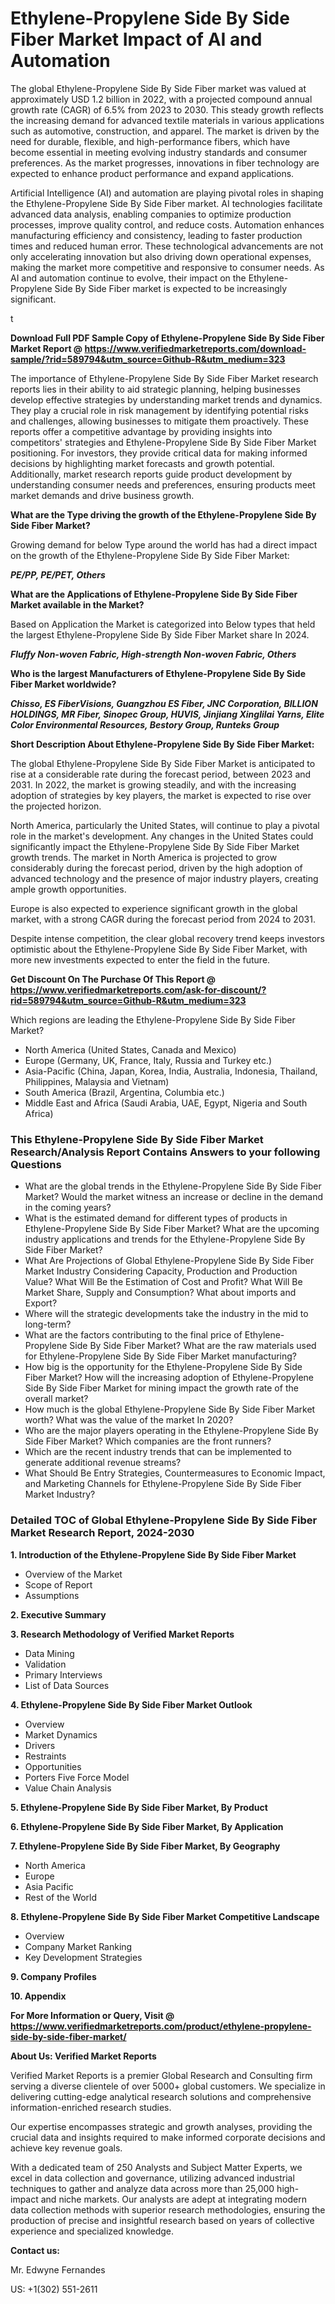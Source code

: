 <meta name="title" content="Global Ethylene-Propylene Side By Side Fiber Market Impact of AI and Automation"><meta name="description" content="The global Ethylene-Propylene Side By Side Fiber market was valued at approximately USD 1.2 billion in 2022, with a projected compound annual growth rate (CAGR) of 6.5"><meta name="title" content="Ethylene-Propylene Side By Side Fiber Market Size, Share, Scope, Trends, Growth, Opportunities, Analysis, Forecast"><h1>Ethylene-Propylene Side By Side Fiber Market Impact of AI and Automation</h1><p>The global Ethylene-Propylene Side By Side Fiber market was valued at approximately USD 1.2 billion in 2022, with a projected compound annual growth rate (CAGR) of 6.5% from 2023 to 2030. This steady growth reflects the increasing demand for advanced textile materials in various applications such as automotive, construction, and apparel. The market is driven by the need for durable, flexible, and high-performance fibers, which have become essential in meeting evolving industry standards and consumer preferences. As the market progresses, innovations in fiber technology are expected to enhance product performance and expand applications.</p><p>Artificial Intelligence (AI) and automation are playing pivotal roles in shaping the Ethylene-Propylene Side By Side Fiber market. AI technologies facilitate advanced data analysis, enabling companies to optimize production processes, improve quality control, and reduce costs. Automation enhances manufacturing efficiency and consistency, leading to faster production times and reduced human error. These technological advancements are not only accelerating innovation but also driving down operational expenses, making the market more competitive and responsive to consumer needs. As AI and automation continue to evolve, their impact on the Ethylene-Propylene Side By Side Fiber market is expected to be increasingly significant.</p>t</p><p id="" class=""><strong>Download Full PDF Sample Copy of Ethylene-Propylene Side By Side Fiber Market Report @ <a href="https://www.verifiedmarketreports.com/download-sample/?rid=589794&utm_source=Github-R&utm_medium=323" target="_blank">https://www.verifiedmarketreports.com/download-sample/?rid=589794&utm_source=Github-R&utm_medium=323</a></strong></p><p>The importance of&nbsp;Ethylene-Propylene Side By Side Fiber Market research reports lies in their ability to aid strategic planning, helping businesses develop effective strategies by understanding market trends and dynamics. They play a crucial role in risk management by identifying potential risks and challenges, allowing businesses to mitigate them proactively. These reports offer a competitive advantage by providing insights into competitors' strategies and Ethylene-Propylene Side By Side Fiber Market positioning. For investors, they provide critical data for making informed decisions by highlighting market forecasts and growth potential. Additionally, market research reports guide product development by understanding consumer needs and preferences, ensuring products meet market demands and drive business growth.</p><p><strong>What are the&nbsp;Type driving the growth of the Ethylene-Propylene Side By Side Fiber Market?</strong></p><p id="" class="">Growing demand for below Type around the world has had a direct impact on the growth of the Ethylene-Propylene Side By Side Fiber Market:</p><em><strong>PE/PP, PE/PET, Others</strong></em></p><strong>What are the&nbsp;Applications&nbsp;of Ethylene-Propylene Side By Side Fiber Market available in the Market?</strong></p><p id="" class="">Based on Application the Market is categorized into Below types that held the largest Ethylene-Propylene Side By Side Fiber Market share In 2024.</p><em><strong>Fluffy Non-woven Fabric, High-strength Non-woven Fabric, Others</strong></em></p><strong>Who is the largest Manufacturers of Ethylene-Propylene Side By Side Fiber Market worldwide?</strong></p><p><em><strong>Chisso, ES FiberVisions, Guangzhou ES Fiber, JNC Corporation, BILLION HOLDINGS, MR Fiber, Sinopec Group, HUVIS, Jinjiang Xinglilai Yarns, Elite Color Environmental Resources, Bestory Group, Runteks Group</strong></em></p><p id="" class=""><strong>Short Description About Ethylene-Propylene Side By Side Fiber Market:</strong></p><p>The global Ethylene-Propylene Side By Side Fiber Market is anticipated to rise at a considerable rate during the forecast period, between 2023 and 2031. In 2022, the market is growing steadily, and with the increasing adoption of strategies by key players, the market is expected to rise over the projected horizon.</p><p>North America, particularly the United States, will continue to play a pivotal role in the market's development. Any changes in the United States could significantly impact the Ethylene-Propylene Side By Side Fiber Market growth trends. The market in North America is projected to grow considerably during the forecast period, driven by the high adoption of advanced technology and the presence of major industry players, creating ample growth opportunities.</p><p>Europe is also expected to experience significant growth in the global market, with a strong CAGR during the forecast period from 2024 to 2031.</p><p>Despite intense competition, the clear global recovery trend keeps investors optimistic about the Ethylene-Propylene Side By Side Fiber Market, with more new investments expected to enter the field in the future.</p><p id="" class=""><strong>Get Discount On The Purchase Of This Report @ <a href="https://www.verifiedmarketreports.com/ask-for-discount/?rid=589794&utm_source=Github-R&utm_medium=323" target="_blank">https://www.verifiedmarketreports.com/ask-for-discount/?rid=589794&utm_source=Github-R&utm_medium=323</a></strong></p>Which regions are leading the Ethylene-Propylene Side By Side Fiber Market?</p><ul><li>North America (United States, Canada and Mexico)</li><li>Europe (Germany, UK, France, Italy, Russia and Turkey etc.)</li><li>Asia-Pacific (China, Japan, Korea, India, Australia, Indonesia, Thailand, Philippines, Malaysia and Vietnam)</li><li>South America (Brazil, Argentina, Columbia etc.)</li><li>Middle East and Africa (Saudi Arabia, UAE, Egypt, Nigeria and South Africa)</li></ul><h3 id="" class="">This Ethylene-Propylene Side By Side Fiber Market Research/Analysis Report Contains Answers to your following Questions</h3><ul><li>What are the global trends in the Ethylene-Propylene Side By Side Fiber Market? Would the market witness an increase or decline in the demand in the coming years?</li><li>What is the estimated demand for different types of products in Ethylene-Propylene Side By Side Fiber Market? What are the upcoming industry applications and trends for the Ethylene-Propylene Side By Side Fiber Market?</li><li>What Are Projections of Global Ethylene-Propylene Side By Side Fiber Market Industry Considering Capacity, Production and Production Value? What Will Be the Estimation of Cost and Profit? What Will Be Market Share, Supply and Consumption? What about imports and Export?</li><li>Where will the strategic developments take the industry in the mid to long-term?</li><li>What are the factors contributing to the final price of Ethylene-Propylene Side By Side Fiber Market? What are the raw materials used for Ethylene-Propylene Side By Side Fiber Market manufacturing?</li><li>How big is the opportunity for the Ethylene-Propylene Side By Side Fiber Market? How will the increasing adoption of Ethylene-Propylene Side By Side Fiber Market for mining impact the growth rate of the overall market?</li><li>How much is the global Ethylene-Propylene Side By Side Fiber Market worth? What was the value of the market In 2020?</li><li>Who are the major players operating in the Ethylene-Propylene Side By Side Fiber Market? Which companies are the front runners?</li><li>Which are the recent industry trends that can be implemented to generate additional revenue streams?</li><li>What Should Be Entry Strategies, Countermeasures to Economic Impact, and Marketing Channels for Ethylene-Propylene Side By Side Fiber Market Industry?</li></ul><h3 id="" class="">Detailed TOC of Global Ethylene-Propylene Side By Side Fiber Market Research Report, 2024-2030</h3><p id="" class=""><strong>1. Introduction of the Ethylene-Propylene Side By Side Fiber Market</strong></p><ul><li>Overview of the Market</li><li>Scope of Report</li><li>Assumptions</li></ul><p id="" class=""><strong>2. Executive Summary</strong></p><p id="" class=""><strong>3. Research Methodology of Verified Market Reports</strong></p><ul><li>Data Mining</li><li>Validation</li><li>Primary Interviews</li><li>List of Data Sources</li></ul><p id="" class=""><strong>4. Ethylene-Propylene Side By Side Fiber Market Outlook</strong></p><ul><li>Overview</li><li>Market Dynamics</li><li>Drivers</li><li>Restraints</li><li>Opportunities</li><li>Porters Five Force Model</li><li>Value Chain Analysis</li></ul><p id="" class=""><strong>5. Ethylene-Propylene Side By Side Fiber Market, By Product</strong></p><p id="" class=""><strong>6. Ethylene-Propylene Side By Side Fiber Market, By Application</strong></p><p id="" class=""><strong>7. Ethylene-Propylene Side By Side Fiber Market, By Geography</strong></p><ul><li>North America</li><li>Europe</li><li>Asia Pacific</li><li>Rest of the World</li></ul><p id="" class=""><strong>8. Ethylene-Propylene Side By Side Fiber Market Competitive Landscape</strong></p><ul><li>Overview</li><li>Company Market Ranking</li><li>Key Development Strategies</li></ul><p id="" class=""><strong>9. Company Profiles</strong></p><p id="" class=""><strong>10. Appendix</strong></p><p id="" class=""><strong>For More Information or Query, Visit @ <a href="https://www.verifiedmarketreports.com/product/ethylene-propylene-side-by-side-fiber-market/" target="_blank">https://www.verifiedmarketreports.com/product/ethylene-propylene-side-by-side-fiber-market/</a></strong></p><p id="" class=""><strong>About Us: Verified Market Reports</strong></p><p id="" class="">Verified Market Reports is a premier Global Research and Consulting firm serving a diverse clientele of over 5000+ global customers. We specialize in delivering cutting-edge analytical research solutions and comprehensive information-enriched research studies.</p><p id="" class="">Our expertise encompasses strategic and growth analyses, providing the crucial data and insights required to make informed corporate decisions and achieve key revenue goals.</p><p id="" class="">With a dedicated team of 250 Analysts and Subject Matter Experts, we excel in data collection and governance, utilizing advanced industrial techniques to gather and analyze data across more than 25,000 high-impact and niche markets. Our analysts are adept at integrating modern data collection methods with superior research methodologies, ensuring the production of precise and insightful research based on years of collective experience and specialized knowledge.</p><p id="" class=""><strong>Contact us:</strong></p><p id="" class="">Mr. Edwyne Fernandes</p><p id="" class="">US: +1(302) 551-2611</p>